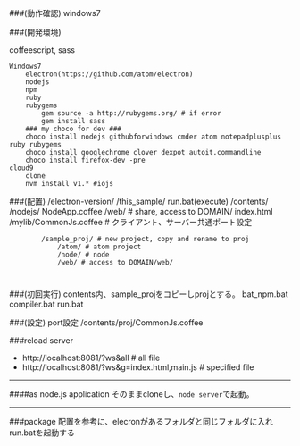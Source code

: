 ###(動作確認)
windows7

###(開発環境)

coffeescript, sass

	Windows7
		electron(https://github.com/atom/electron)
		nodejs
		npm
		ruby
		rubygems
			gem source -a http://rubygems.org/ # if error
			gem install sass
		### my choco for dev ###
		choco install nodejs githubforwindows cmder atom notepadplusplus ruby rubygems
		choco install googlechrome clover dexpot autoit.commandline
		choco install firefox-dev -pre
	cloud9
		clone
		nvm install v1.* #iojs

###(配置)
	/electron-version/
	/this_sample/
		run.bat(execute)
		/contents/
			/nodejs/
				NodeApp.coffee
			/web/ # share, access to DOMAIN/
				index.html
				/mylib/CommonJs.coffee # クライアント、サーバー共通ポート設定

			/sample_proj/ # new project, copy and rename to proj
				/atom/ # atom project
				/node/ # node
				/web/ # access to DOMAIN/web/
#

###(初回実行)
	contents内、sample_projをコピーしprojとする。
	bat_npm.bat
	compiler.bat
	run.bat

###(設定)
port設定
	/contents/proj/CommonJs.coffee


###reload server
* http://localhost:8081/?ws&all # all file
* http://localhost:8081/?ws&g=index.html,main.js # specified file

---
####as node.js application
そのままcloneし、`node server`で起動。


---
###package
配置を参考に、elecronがあるフォルダと同じフォルダに入れrun.batを起動する
